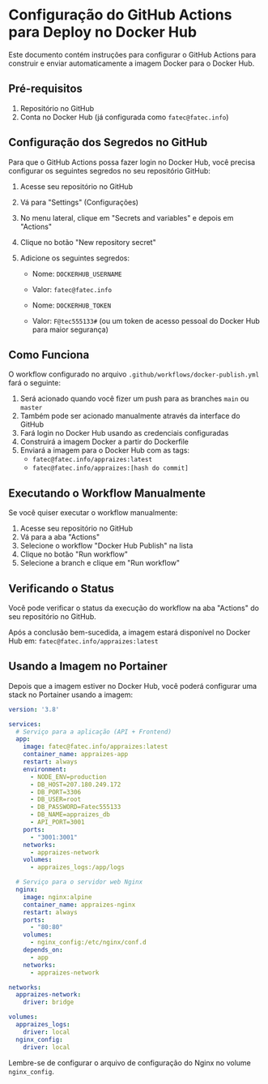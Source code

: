# Configuração do GitHub Actions para Deploy no Docker Hub

Este documento contém instruções para configurar o GitHub Actions para construir e enviar automaticamente a imagem Docker para o Docker Hub.

## Pré-requisitos

1. Repositório no GitHub
2. Conta no Docker Hub (já configurada como `fatec@fatec.info`)

## Configuração dos Segredos no GitHub

Para que o GitHub Actions possa fazer login no Docker Hub, você precisa configurar os seguintes segredos no seu repositório GitHub:

1. Acesse seu repositório no GitHub
2. Vá para "Settings" (Configurações)
3. No menu lateral, clique em "Secrets and variables" e depois em "Actions"
4. Clique no botão "New repository secret"
5. Adicione os seguintes segredos:

   - Nome: `DOCKERHUB_USERNAME`
   - Valor: `fatec@fatec.info`

   - Nome: `DOCKERHUB_TOKEN`
   - Valor: `F@tec555133#` (ou um token de acesso pessoal do Docker Hub para maior segurança)

## Como Funciona

O workflow configurado no arquivo `.github/workflows/docker-publish.yml` fará o seguinte:

1. Será acionado quando você fizer um push para as branches `main` ou `master`
2. Também pode ser acionado manualmente através da interface do GitHub
3. Fará login no Docker Hub usando as credenciais configuradas
4. Construirá a imagem Docker a partir do Dockerfile
5. Enviará a imagem para o Docker Hub com as tags:
   - `fatec@fatec.info/appraizes:latest`
   - `fatec@fatec.info/appraizes:[hash do commit]`

## Executando o Workflow Manualmente

Se você quiser executar o workflow manualmente:

1. Acesse seu repositório no GitHub
2. Vá para a aba "Actions"
3. Selecione o workflow "Docker Hub Publish" na lista
4. Clique no botão "Run workflow"
5. Selecione a branch e clique em "Run workflow"

## Verificando o Status

Você pode verificar o status da execução do workflow na aba "Actions" do seu repositório no GitHub.

Após a conclusão bem-sucedida, a imagem estará disponível no Docker Hub em:
`fatec@fatec.info/appraizes:latest`

## Usando a Imagem no Portainer

Depois que a imagem estiver no Docker Hub, você poderá configurar uma stack no Portainer usando a imagem:

```yaml
version: '3.8'

services:
  # Serviço para a aplicação (API + Frontend)
  app:
    image: fatec@fatec.info/appraizes:latest
    container_name: appraizes-app
    restart: always
    environment:
      - NODE_ENV=production
      - DB_HOST=207.180.249.172
      - DB_PORT=3306
      - DB_USER=root
      - DB_PASSWORD=Fatec555133
      - DB_NAME=appraizes_db
      - API_PORT=3001
    ports:
      - "3001:3001"
    networks:
      - appraizes-network
    volumes:
      - appraizes_logs:/app/logs

  # Serviço para o servidor web Nginx
  nginx:
    image: nginx:alpine
    container_name: appraizes-nginx
    restart: always
    ports:
      - "80:80"
    volumes:
      - nginx_config:/etc/nginx/conf.d
    depends_on:
      - app
    networks:
      - appraizes-network

networks:
  appraizes-network:
    driver: bridge

volumes:
  appraizes_logs:
    driver: local
  nginx_config:
    driver: local
```

Lembre-se de configurar o arquivo de configuração do Nginx no volume `nginx_config`.
